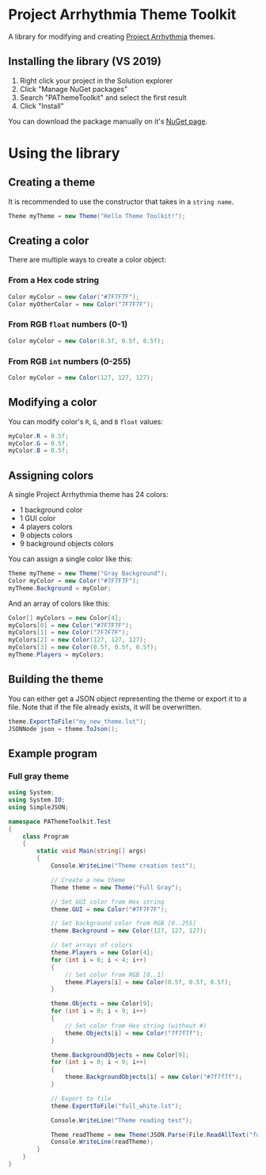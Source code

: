 # Project Arrhythmia Theme Toolkit
A library for modifying and creating [Project Arrhythmia](https://store.steampowered.com/app/440310/Project_Arrhythmia/) themes.

## Installing the library (VS 2019)

 1. Right click your project in the Solution explorer
 2. Click "Manage NuGet packages"
 3. Search "PAThemeToolkit" and select the first result
 4. Click "Install"

 You can download the package manually on it's [NuGet page](https://www.nuget.org/packages/PAThemeToolkit/).
 
# Using the library
## Creating a theme

It is recommended to use the constructor that takes in a `string name`.
```csharp
Theme myTheme = new Theme("Hello Theme Toolkit!");
```

## Creating a color

There are multiple ways to create a color object:

### From a Hex code string
```csharp
Color myColor = new Color("#7F7F7F");
Color myOtherColor = new Color("7F7F7F");
```

### From RGB `float` numbers (0-1)
```csharp
Color myColor = new Color(0.5f, 0.5f, 0.5f);
```

### From RGB `int` numbers (0-255)
```csharp
Color myColor = new Color(127, 127, 127);
```

## Modifying a color
You can modify color's `R`, `G`, and `B` `float` values:
```csharp
myColor.R = 0.5f;
myColor.G = 0.5f;
myColor.B = 0.5f;
```

## Assigning colors
A single Project Arrhythmia theme has 24 colors:
- 1 background color
- 1 GUI color
- 4 players colors
- 9 objects colors
- 9 background objects colors

You can assign a single color like this:
```csharp
Theme myTheme = new Theme("Gray Background");
Color myColor = new Color("#7F7F7F");
myTheme.Background = myColor;
```

And an array of colors like this:
```csharp
Color[] myColors = new Color[4];
myColors[0] = new Color("#7F7F7F");
myColors[1] = new Color("7F7F7F");
myColors[2] = new Color(127, 127, 127);
myColors[3] = new Color(0.5f, 0.5f, 0.5f);
myTheme.Players = myColors;
```

## Building the theme
You can either get a JSON object representing the theme or export it to a file. Note that if the file already exists, it will be overwritten.
```csharp
theme.ExportToFile("my_new_theme.lst");
JSONNode json = theme.ToJson();
```

## Example program
### Full gray theme

```csharp
using System;
using System.IO;
using SimpleJSON;

namespace PAThemeToolkit.Test
{
    class Program
    {
        static void Main(string[] args)
        {
            Console.WriteLine("Theme creation test");

            // Create a new theme
            Theme theme = new Theme("Full Gray");

            // Set GUI color from Hex string
            theme.GUI = new Color("#7F7F7F");

            // Set background color from RGB [0..255]
            theme.Background = new Color(127, 127, 127);

            // Set arrays of colors
            theme.Players = new Color[4];
            for (int i = 0; i < 4; i++)
            {
                // Set color from RGB [0..1]
                theme.Players[i] = new Color(0.5f, 0.5f, 0.5f);
            }

            theme.Objects = new Color[9];
            for (int i = 0; i < 9; i++)
            {
                // Set color from Hex string (without #)
                theme.Objects[i] = new Color("7f7f7f");
            }

            theme.BackgroundObjects = new Color[9];
            for (int i = 0; i < 9; i++)
            {
                theme.BackgroundObjects[i] = new Color("#7f7f7f");
            }

            // Export to file
            theme.ExportToFile("full_white.lst");

            Console.WriteLine("Theme reading test");

            Theme readTheme = new Theme(JSON.Parse(File.ReadAllText("full_white.lst")));
            Console.WriteLine(readTheme);
        }
    }
}
```
